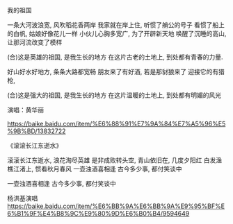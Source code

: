 

我的祖国

一条大河波浪宽, 风吹稻花香两岸
我家就在岸上住, 听惯了艄公的号子
看惯了船上的白帆, 姑娘好像花儿一样
小伙儿心胸多宽广, 为了开辟新天地
唤醒了沉睡的高山, 让那河流改变了模样

(合)这是英雄的祖国, 是我生长的地方
在这片古老的土地上, 到处都有青春的力量.

好山好水好地方, 条条大路都宽畅
朋友来了有好酒, 若是那豺狼来了
迎接它的有猎枪,

(合)这是强大的祖国, 是我生长的地方
在这片温暖的土地上, 到处都有明媚的风光

演唱：黄华丽

https://baike.baidu.com/item/%E6%88%91%E7%9A%84%E7%A5%96%E5%9B%BD/13832722


《滚滚长江东逝水》

滚滚长江东逝水, 浪花淘尽英雄
是非成败转头空, 
青山依旧在, 几度夕阳红
白发渔樵江渚上, 惯看秋月春风
一壶浊酒喜相逢
古今多少事, 都付笑谈中

一壶浊酒喜相逢
古今多少事, 都付笑谈中

杨洪基演唱
https://baike.baidu.com/item/%E6%BB%9A%E6%BB%9A%E9%95%BF%E6%B1%9F%E4%B8%9C%E9%80%9D%E6%B0%B4/9594649
